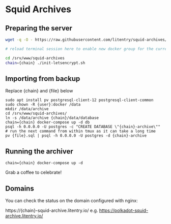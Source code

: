 # Squid Archives

## Preparing the server

```sh
wget -q -O - https://raw.githubusercontent.com/litentry/squid-archives/main/init.sh | bash

# reload terminal session here to enable new docker group for the current user

cd /srv/www/squid-archives
chain={chain} ./init-letsencrypt.sh
```

## Importing from backup

Replace {chain} and {file} below
```shell script
sudo apt install pv postgresql-client-12 postgresql-client-common
sudo chown -R {user}:docker /data
mkdir /data/archive
cd /srv/www/squid-archives/
ln -s /data/archive {chain}/data/database
chain={chain} docker-compose up -d db
psql -h 0.0.0.0 -U postgres -c "CREATE DATABASE \"{chain}-archive\""
# run the next command from within tmux as it can take a long time
pv {file}.sql | psql -h 0.0.0.0 -U postgres -d {chain}-archive
```

## Running the archiver

```shell script
chain={chain} docker-compose up -d
```
Grab a coffee to celebrate! 

## Domains

You can check the status on the domain configured with nginx:

https://{chain}-squid-archive.litentry.io/ e.g. https://polkadot-squid-archive.litentry.io/


